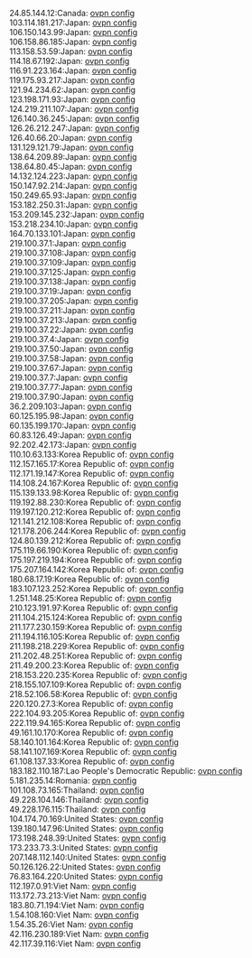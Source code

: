 24.85.144.12:Canada: [ovpn config](vpn/24_85_144_12.ovpn)  
103.114.181.217:Japan: [ovpn config](vpn/103_114_181_217.ovpn)  
106.150.143.99:Japan: [ovpn config](vpn/106_150_143_99.ovpn)  
106.158.86.185:Japan: [ovpn config](vpn/106_158_86_185.ovpn)  
113.158.53.59:Japan: [ovpn config](vpn/113_158_53_59.ovpn)  
114.18.67.192:Japan: [ovpn config](vpn/114_18_67_192.ovpn)  
116.91.223.164:Japan: [ovpn config](vpn/116_91_223_164.ovpn)  
119.175.93.217:Japan: [ovpn config](vpn/119_175_93_217.ovpn)  
121.94.234.62:Japan: [ovpn config](vpn/121_94_234_62.ovpn)  
123.198.171.93:Japan: [ovpn config](vpn/123_198_171_93.ovpn)  
124.219.211.107:Japan: [ovpn config](vpn/124_219_211_107.ovpn)  
126.140.36.245:Japan: [ovpn config](vpn/126_140_36_245.ovpn)  
126.26.212.247:Japan: [ovpn config](vpn/126_26_212_247.ovpn)  
126.40.66.20:Japan: [ovpn config](vpn/126_40_66_20.ovpn)  
131.129.121.79:Japan: [ovpn config](vpn/131_129_121_79.ovpn)  
138.64.209.89:Japan: [ovpn config](vpn/138_64_209_89.ovpn)  
138.64.80.45:Japan: [ovpn config](vpn/138_64_80_45.ovpn)  
14.132.124.223:Japan: [ovpn config](vpn/14_132_124_223.ovpn)  
150.147.92.214:Japan: [ovpn config](vpn/150_147_92_214.ovpn)  
150.249.65.93:Japan: [ovpn config](vpn/150_249_65_93.ovpn)  
153.182.250.31:Japan: [ovpn config](vpn/153_182_250_31.ovpn)  
153.209.145.232:Japan: [ovpn config](vpn/153_209_145_232.ovpn)  
153.218.234.10:Japan: [ovpn config](vpn/153_218_234_10.ovpn)  
164.70.133.101:Japan: [ovpn config](vpn/164_70_133_101.ovpn)  
219.100.37.1:Japan: [ovpn config](vpn/219_100_37_1.ovpn)  
219.100.37.108:Japan: [ovpn config](vpn/219_100_37_108.ovpn)  
219.100.37.109:Japan: [ovpn config](vpn/219_100_37_109.ovpn)  
219.100.37.125:Japan: [ovpn config](vpn/219_100_37_125.ovpn)  
219.100.37.138:Japan: [ovpn config](vpn/219_100_37_138.ovpn)  
219.100.37.19:Japan: [ovpn config](vpn/219_100_37_19.ovpn)  
219.100.37.205:Japan: [ovpn config](vpn/219_100_37_205.ovpn)  
219.100.37.211:Japan: [ovpn config](vpn/219_100_37_211.ovpn)  
219.100.37.213:Japan: [ovpn config](vpn/219_100_37_213.ovpn)  
219.100.37.22:Japan: [ovpn config](vpn/219_100_37_22.ovpn)  
219.100.37.4:Japan: [ovpn config](vpn/219_100_37_4.ovpn)  
219.100.37.50:Japan: [ovpn config](vpn/219_100_37_50.ovpn)  
219.100.37.58:Japan: [ovpn config](vpn/219_100_37_58.ovpn)  
219.100.37.67:Japan: [ovpn config](vpn/219_100_37_67.ovpn)  
219.100.37.7:Japan: [ovpn config](vpn/219_100_37_7.ovpn)  
219.100.37.77:Japan: [ovpn config](vpn/219_100_37_77.ovpn)  
219.100.37.90:Japan: [ovpn config](vpn/219_100_37_90.ovpn)  
36.2.209.103:Japan: [ovpn config](vpn/36_2_209_103.ovpn)  
60.125.195.98:Japan: [ovpn config](vpn/60_125_195_98.ovpn)  
60.135.199.170:Japan: [ovpn config](vpn/60_135_199_170.ovpn)  
60.83.126.49:Japan: [ovpn config](vpn/60_83_126_49.ovpn)  
92.202.42.173:Japan: [ovpn config](vpn/92_202_42_173.ovpn)  
110.10.63.133:Korea Republic of: [ovpn config](vpn/110_10_63_133.ovpn)  
112.157.165.17:Korea Republic of: [ovpn config](vpn/112_157_165_17.ovpn)  
112.171.19.147:Korea Republic of: [ovpn config](vpn/112_171_19_147.ovpn)  
114.108.24.167:Korea Republic of: [ovpn config](vpn/114_108_24_167.ovpn)  
115.139.133.98:Korea Republic of: [ovpn config](vpn/115_139_133_98.ovpn)  
119.192.88.230:Korea Republic of: [ovpn config](vpn/119_192_88_230.ovpn)  
119.197.120.212:Korea Republic of: [ovpn config](vpn/119_197_120_212.ovpn)  
121.141.212.108:Korea Republic of: [ovpn config](vpn/121_141_212_108.ovpn)  
121.178.206.244:Korea Republic of: [ovpn config](vpn/121_178_206_244.ovpn)  
124.80.139.212:Korea Republic of: [ovpn config](vpn/124_80_139_212.ovpn)  
175.119.66.190:Korea Republic of: [ovpn config](vpn/175_119_66_190.ovpn)  
175.197.219.194:Korea Republic of: [ovpn config](vpn/175_197_219_194.ovpn)  
175.207.164.142:Korea Republic of: [ovpn config](vpn/175_207_164_142.ovpn)  
180.68.17.19:Korea Republic of: [ovpn config](vpn/180_68_17_19.ovpn)  
183.107.123.252:Korea Republic of: [ovpn config](vpn/183_107_123_252.ovpn)  
1.251.148.25:Korea Republic of: [ovpn config](vpn/1_251_148_25.ovpn)  
210.123.191.97:Korea Republic of: [ovpn config](vpn/210_123_191_97.ovpn)  
211.104.215.124:Korea Republic of: [ovpn config](vpn/211_104_215_124.ovpn)  
211.177.230.159:Korea Republic of: [ovpn config](vpn/211_177_230_159.ovpn)  
211.194.116.105:Korea Republic of: [ovpn config](vpn/211_194_116_105.ovpn)  
211.198.218.229:Korea Republic of: [ovpn config](vpn/211_198_218_229.ovpn)  
211.202.48.251:Korea Republic of: [ovpn config](vpn/211_202_48_251.ovpn)  
211.49.200.23:Korea Republic of: [ovpn config](vpn/211_49_200_23.ovpn)  
218.153.220.235:Korea Republic of: [ovpn config](vpn/218_153_220_235.ovpn)  
218.155.107.109:Korea Republic of: [ovpn config](vpn/218_155_107_109.ovpn)  
218.52.106.58:Korea Republic of: [ovpn config](vpn/218_52_106_58.ovpn)  
220.120.27.3:Korea Republic of: [ovpn config](vpn/220_120_27_3.ovpn)  
222.104.93.205:Korea Republic of: [ovpn config](vpn/222_104_93_205.ovpn)  
222.119.94.165:Korea Republic of: [ovpn config](vpn/222_119_94_165.ovpn)  
49.161.10.170:Korea Republic of: [ovpn config](vpn/49_161_10_170.ovpn)  
58.140.101.164:Korea Republic of: [ovpn config](vpn/58_140_101_164.ovpn)  
58.141.107.169:Korea Republic of: [ovpn config](vpn/58_141_107_169.ovpn)  
61.108.137.33:Korea Republic of: [ovpn config](vpn/61_108_137_33.ovpn)  
183.182.110.187:Lao People's Democratic Republic: [ovpn config](vpn/183_182_110_187.ovpn)  
5.181.235.14:Romania: [ovpn config](vpn/5_181_235_14.ovpn)  
101.108.73.165:Thailand: [ovpn config](vpn/101_108_73_165.ovpn)  
49.228.104.146:Thailand: [ovpn config](vpn/49_228_104_146.ovpn)  
49.228.176.115:Thailand: [ovpn config](vpn/49_228_176_115.ovpn)  
104.174.70.169:United States: [ovpn config](vpn/104_174_70_169.ovpn)  
139.180.147.96:United States: [ovpn config](vpn/139_180_147_96.ovpn)  
173.198.248.39:United States: [ovpn config](vpn/173_198_248_39.ovpn)  
173.233.73.3:United States: [ovpn config](vpn/173_233_73_3.ovpn)  
207.148.112.140:United States: [ovpn config](vpn/207_148_112_140.ovpn)  
50.126.126.22:United States: [ovpn config](vpn/50_126_126_22.ovpn)  
76.83.164.220:United States: [ovpn config](vpn/76_83_164_220.ovpn)  
112.197.0.91:Viet Nam: [ovpn config](vpn/112_197_0_91.ovpn)  
113.172.73.213:Viet Nam: [ovpn config](vpn/113_172_73_213.ovpn)  
183.80.71.194:Viet Nam: [ovpn config](vpn/183_80_71_194.ovpn)  
1.54.108.160:Viet Nam: [ovpn config](vpn/1_54_108_160.ovpn)  
1.54.35.26:Viet Nam: [ovpn config](vpn/1_54_35_26.ovpn)  
42.116.230.189:Viet Nam: [ovpn config](vpn/42_116_230_189.ovpn)  
42.117.39.116:Viet Nam: [ovpn config](vpn/42_117_39_116.ovpn)  
